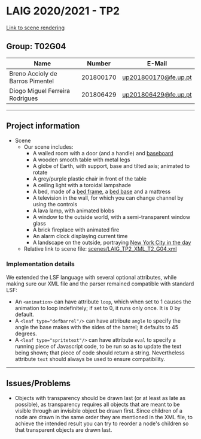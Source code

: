 # LAIG 2020/2021 - TP2

[Link to scene rendering](https://web.fe.up.pt/~up201806429/feup/3/1/laig-t02-g04/TP2/?file=LAIG_TP2_XML_T2_G04.xml)

## Group: T02G04

| Name                             | Number    | E-Mail               |
| -------------------------------- | --------- | -------------------- |
| Breno Accioly de Barros Pimentel | 201800170 | up201800170@fe.up.pt |
| Diogo Miguel Ferreira Rodrigues  | 201806429 | up201806429@fe.up.pt |

----
## Project information

- Scene
  - Our scene includes:
    - A walled room with a door (and a handle) and [baseboard](https://en.wikipedia.org/wiki/Baseboard)
    - A wooden smooth table with metal legs
    - A globe of Earth, with support, base and tilted axis; animated to rotate
    - A grey/purple plastic chair in front of the table
    - A ceiling light with a toroidal lampshade
    - A bed, made of a [bed frame](https://en.wikipedia.org/wiki/Bed_frame), a [bed base](https://en.wikipedia.org/wiki/Bed_base) and a mattress
    - A television in the wall, for which you can change channel by using the controls
    - A lava lamp, with animated blobs
    - A window to the outside world, with a semi-transparent window glass
    - A brick fireplace with animated fire
    - An alarm clock displaying current time
    - A landscape on the outside, portraying [New York City in the day](https://www.google.pt/maps/@40.7484322,-73.985817,3a,75y,208.13h,87.57t/data=!3m8!1e1!3m6!1sAF1QipP0Y93CzMqsjZ43y_E9CaKo-gsk3jrXxe80XFlD!2e10!3e11!6shttps:%2F%2Flh5.googleusercontent.com%2Fp%2FAF1QipP0Y93CzMqsjZ43y_E9CaKo-gsk3jrXxe80XFlD%3Dw203-h100-k-no-pi5.1866903-ya266.27908-ro-80.15346-fo100!7i5376!8i2688)
  - Relative link to scene file: [scenes/LAIG_TP2_XML_T2_G04.xml](scenes/LAIG_TP2_XML_T2_G04.xml)

### Implementation details

We extended the LSF language with several optional attributes, while making sure our XML file and the parser remained compatible with standard LSF:
- An `<animation>` can have attribute `loop`, which when set to 1 causes the animation to loop indefinitely; if set to 0, it runs only once. It is 0 by default.
- A `<leaf type="defbarrel"/>` can have attribute `angle` to specify the angle the base makes with the sides of the barrel; it defaults to 45 degrees.
- A `<leaf type="spritetext"/>` can have attribute `eval` to specify a running piece of Javascript code, to be run so as to update the text being shown; that piece of code should return a string. Nevertheless attribute `text` should always be used to ensure compatibility.

----
## Issues/Problems

- Objects with transparency should be drawn last (or at least as late as possible), as transparency requires all objects that are meant to be visible through an invisible object be drawn first. Since children of a node are drawn in the same order they are mentioned in the XML file, to achieve the intended result you can try to reorder a node's children so that transparent objects are drawn last.
